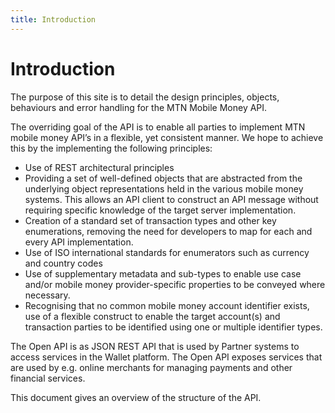 ```yaml
---
title: Introduction
---
```


# Introduction

The purpose of this site is to detail the design principles, objects, behaviours and error handling for the MTN Mobile Money API.

The overriding goal of the API is to enable all parties to implement MTN mobile money API’s in a flexible, yet consistent manner. We hope to  achieve this by the implementing the following principles:

 - Use of REST architectural principles
 - Providing a set of well-defined objects that are abstracted from the underlying object representations held in the various mobile money systems. This allows an API client to construct an API message without requiring specific knowledge of the target server implementation.
 - Creation of a standard set of transaction types and other key enumerations, removing the need for developers to map for each and every API implementation.
 - Use of ISO international standards for enumerators such as currency and country codes
 - Use of supplementary metadata and sub-types to enable use case and/or mobile money provider-specific properties to be conveyed where necessary.
 - Recognising that no common mobile money account identifier exists, use of a flexible construct to enable the target account(s) and transaction parties to be identified using one or multiple identifier types.

 The Open API is as JSON REST API that is used by Partner systems to access services in the Wallet platform. The Open API exposes services that are used by e.g. online merchants for managing payments and other financial services. 

 This document gives an overview of the structure of the API.

 <!-- ![MTN MoMo Logo](./MoMo.png) -->